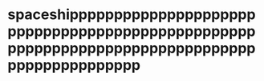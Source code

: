 # spaceshipppppppppppppppppppppppppppppppppppppppppppppppppppppppppppppppppppppppppppppppppppppppppppp